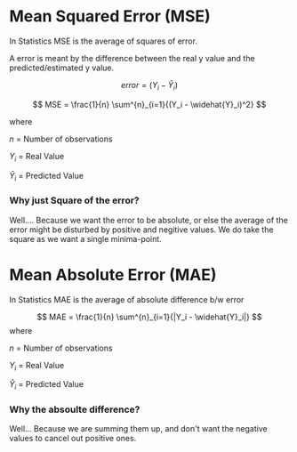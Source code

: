 # Mean Squared Error (MSE)

In Statistics MSE is the average of squares of error. 

A error is meant by the difference between the real y value and the predicted/estimated y value. 

$$ 
error = (Y_i - \widehat{Y}_i)
$$

$$
MSE = \frac{1}{n} \sum^{n}_{i=1}{(Y_i - \widehat{Y}_i)^2}
$$

where

$n$ = Number of observations

$Y_i$ = Real Value

$\widehat{Y}_i$ = Predicted Value

### Why just Square of the error?
Well.... Because we want the error to be absolute, or else the average of the error might be disturbed by positive and negitive values. We do take the square as we want a single minima-point.



# Mean Absolute Error (MAE)

In Statistics MAE is the average of absolute difference b/w error

$$
MAE = \frac{1}{n} \sum^{n}_{i=1}{|Y_i - \widehat{Y}_i|}
$$
where

$n$ = Number of observations

$Y_i$ = Real Value

$\widehat{Y}_i$ = Predicted Value

### Why the absoulte difference?
Well... Because we are summing them up, and don't want the negative values to cancel out positive ones. 


